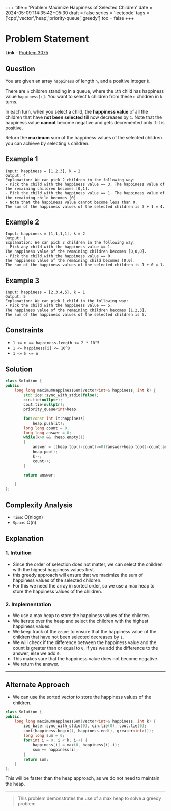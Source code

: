 +++
title = 'Problem Maximize Happiness of Selected Children'
date = 2024-05-09T14:35:42+05:30
draft = false
series = 'leetcode'
tags =['cpp','vector','heap','priority-queue','greedy']
toc = false
+++

# Problem Statement

**Link** - [Problem 3075](https://leetcode.com/problems/maximize-happiness-of-selected-children/description)

## Question

You are given an array `happiness` of length `n`, and a positive integer `k`.

There are `n` children standing in a queue, where the `i`th child has happiness value `happiness[i]`. You want to select `k` children from these `n` children in `k` turns.

In each turn, when you select a child, the **happiness value** of all the children that have **not been selected** till now decreases by `1`. Note that the happiness value **cannot** become negative and gets decremented only if it is positive.

Return the **maximum** sum of the happiness values of the selected children you can achieve by selecting `k` children.

## Example 1

```text
Input: happiness = [1,2,3], k = 2
Output: 4
Explanation: We can pick 2 children in the following way:
- Pick the child with the happiness value == 3. The happiness value of the remaining children becomes [0,1].
- Pick the child with the happiness value == 1. The happiness value of the remaining child becomes [0].
- Note that the happiness value cannot become less than 0.
The sum of the happiness values of the selected children is 3 + 1 = 4.
```

## Example 2

```text
Input: happiness = [1,1,1,1], k = 2
Output: 1
Explanation: We can pick 2 children in the following way:
- Pick any child with the happiness value == 1.
The happiness value of the remaining children becomes [0,0,0].
- Pick the child with the happiness value == 0.
The happiness value of the remaining child becomes [0,0].
The sum of the happiness values of the selected children is 1 + 0 = 1.
```

## Example 3

```text
Input: happiness = [2,3,4,5], k = 1
Output: 5
Explanation: We can pick 1 child in the following way:
- Pick the child with the happiness value == 5.
The happiness value of the remaining children becomes [1,2,3].
The sum of the happiness values of the selected children is 5.
```

## Constraints

- `1 <= n == happiness.length <= 2 * 10^5`
- `1 <= happiness[i] <= 10^8`
- `1 <= k <= n`

## Solution

```cpp
class Solution {
public:
    long long maximumHappinessSum(vector<int>& happiness, int k) {
        std::ios::sync_with_stdio(false);
        cin.tie(nullptr);
        cout.tie(nullptr);
        priority_queue<int>heap;

        for(const int it:happiness)
            heap.push(it);
        long long count = 0;
        long long answer = 0;
        while(k>0 && !heap.empty())
        {
            answer = ((heap.top()-count)>=0)?answer+heap.top()-count:answer+0;
            heap.pop();
            k--;
            count++;
        }

        return answer;

    }
};
```

## Complexity Analysis

- `Time`: O(nlogn)
- `Space`: O(n)

## Explanation

### 1. Intuition

- Since the order of selection does not matter, we can select the children with the highest happiness values first.
- this greedy approach will ensure that we maximize the sum of happiness values of the selected children.
- For this we need the array in sorted order, so we use a max heap to store the happiness values of the children.

### 2. Implementation

- We use a max heap to store the happiness values of the children.
- We iterate over the heap and select the children with the highest happiness values.
- We keep track of the `count` to ensure that the happiness value of the children that have not been selected decreases by `1`.
- We will check if the difference between the happiness value and the count is greater than or equal to `0`, if yes we add the difference to the answer, else we add `0`.
- This makes sure that the happiness value does not become negative.
- We return the answer.

---

## Alternate Approach

- We can use the sorted vector to store the happiness values of the children.

```cpp
class Solution {
public:
    long long maximumHappinessSum(vector<int>& happiness, int k) {
        ios_base::sync_with_stdio(0), cin.tie(0), cout.tie(0);
        sort(happiness.begin(), happiness.end(), greater<int>());
        long long sum = 0;
        for(int i = 0; i < k; i++) {
            happiness[i] = max(0, happiness[i]-i);
            sum += happiness[i];
        }
        return sum;
    }
};
```

This will be faster than the heap approach, as we do not need to maintain the heap.

---

> This problem demonstrates the use of a max heap to solve a greedy problem.
